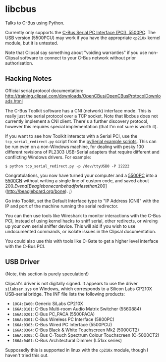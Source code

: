 # libcbus #

Talks to C-Bus using Python.

Currently only supports the [C-Bus Serial PC Interface (PCI), 5500PC](http://www2.clipsal.com/cis/technical/product_groups/cbus/system_units_and_accessories/pc_interface).  The USB version (5500PCU) may work if you have the appropriate `cp210x` kernel module, but it is untested.

Note that Clipsal say something about "voiding warranties" if you use non-Clipsal software to connect to your C-Bus network without prior authorisation.

## Hacking Notes ##

Official serial protocol documentation: http://training.clipsal.com/downloads/OpenCBus/OpenCBusProtocolDownloads.html

The C-Bus Toolkit software has a CNI (network) interface mode.  This is really just the serial protocol over a TCP socket.  Note that libcbus does not currently implement a CNI client.  There's a further discovery protocol, however this requires special implementation (that I'm not sure is worth it).

If you want to see how Toolkit interacts with a Serial PCI, use the `tcp_serial_redirect.py` script from the [pySerial example scripts](http://pyserial.sourceforge.net/examples.html#tcp-ip-serial-bridge).  This can be run even on a non-Windows machine, for dealing with pesky 100 different revisions of PL2303 USB-Serial adapters that require different and conflicting Windows drivers.  For example:

    $ python tcp_serial_redirect.py -p /dev/ttyUSB0 -P 22222
	
Congratulations, you now have turned your computer and a [5500PC](http://www2.clipsal.com/cis/technical/product_groups/cbus/system_units_and_accessories/pc_interface) into a [5500CN](http://www2.clipsal.com/cis/technical/product_groups/cbus/system_units_and_accessories/ethernet_interface) without writing a single line of custom code, and saved about 200$.  Even a [Beaglebone can be had for less than 200$](http://beagleboard.org/bone). ;)

Go into Toolkit, set the Default Interface type to "IP Address (CNI)" with the IP and port of the machine running the serial redirector.

You can then use tools like Wireshark to monitor interactions with the C-Bus PCI, instead of using kernel hacks to sniff serial, other redirects, or wireing up your own serial sniffer device.  This will aid if you wish to use undocumented commands, or isolate issues in the Clipsal documentation.

You could also use this with tools like C-Gate to get a higher level interface with the C-Bus PCI.

## USB Driver ##

(Note, this section is purely speculation!)

Clipsal's driver is not digitally signed.  It appears to use the driver `silabser.sys` on Windows, which corresponds to a Silicon Labs CP210X USB-serial bridge.  The INF file lists the following products:

* `10C4:EA60`: Generic SiLabs CP210X
* `166A:0101`: C-Bus Multi-room Audio Matrix Switcher (5560884)
* `166A:0201`: C-Bus PC_PACA (5500PACA)
* `166A:0301`: C-Bus Wireless PC Interface (5800PC)
* `166A:0303`: C-Bus Wired PC Interface (5500PCU)
* `166A:0304`: C-Bus Black & White Touchscreen Mk2 (5000CT2)
* `166A:0305`: C-Bus C-Touch Spectrum Colour Touchscreen (C-5000CT2)
* `166A:0401`: C-Bus Architectural Dimmer (L51xx series)

Supposedly this is supported in linux with the `cp210x` module, though I haven't tried this out.
